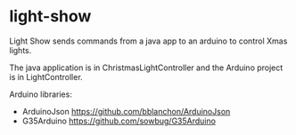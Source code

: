 light-show
==========

Light Show sends commands from a java app to an arduino to control Xmas lights. 

The java application is in ChristmasLightController and the Arduino project is in LightController.

Arduino libraries:
 - ArduinoJson https://github.com/bblanchon/ArduinoJson
 - G35Arduino https://github.com/sowbug/G35Arduino
